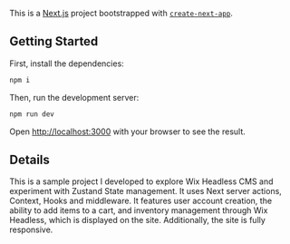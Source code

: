 This is a [Next.js](https://nextjs.org/) project bootstrapped with [`create-next-app`](https://github.com/vercel/next.js/tree/canary/packages/create-next-app).

## Getting Started

First, install the dependencies:

```bash
npm i
```

Then, run the development server:

```bash
npm run dev
```

Open [http://localhost:3000](http://localhost:3000) with your browser to see the result.

## Details

This is a sample project I developed to explore Wix Headless CMS and experiment with Zustand State management. It uses Next server actions, Context, Hooks and middleware.
It features user account creation, the ability to add items to a cart, and inventory management through Wix Headless, which is displayed on the site. Additionally, the site is fully responsive.
